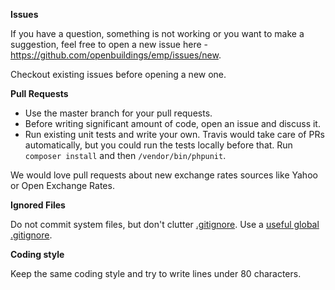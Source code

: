 __Issues__

If you have a question, something is not working or you want to make a suggestion, feel free to open a new issue here - https://github.com/openbuildings/emp/issues/new.

Checkout existing issues before opening a new one.

__Pull Requests__

 * Use the master branch for your pull requests.
 * Before writing significant amount of code, open an issue and discuss it.
 * Run existing unit tests and write your own. Travis would take care of PRs automatically, but you could run the tests locally before that. Run `composer install` and then `/vendor/bin/phpunit`.

We would love pull requests about new exchange rates sources like Yahoo or Open Exchange Rates.

__Ignored Files__

Do not commit system files, but don't clutter [.gitignore](.gitignore). Use a [useful global .gitignore](https://help.github.com/articles/ignoring-files#global-gitignore).

__Coding style__

Keep the same coding style and try to write lines under 80 characters.